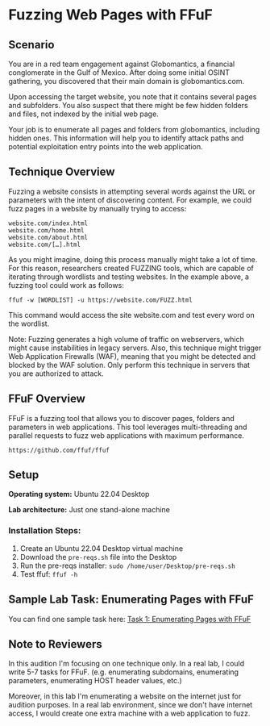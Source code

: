 # Fuzzing Web Pages with FFuF

## Scenario
You are in a red team engagement against Globomantics, a financial conglomerate in the Gulf of Mexico. After doing some initial OSINT gathering, you discovered that their main domain is globomantics.com. 

Upon accessing the target website, you note that it contains several pages and subfolders. You also suspect that there might be few hidden folders and files, not indexed by the initial web page.

Your job is to enumerate all pages and folders from globomantics, including hidden ones. This information will help you to identify attack paths and potential exploitation entry points into the web application. 

## Technique Overview
Fuzzing a website consists in attempting several words against the URL or parameters with the intent of discovering content. 
For example, we could fuzz pages in a website by manually trying to access:
```
website.com/index.html
website.com/home.html
website.com/about.html
website.com/[…].html
```

As you might imagine, doing this process manually might take a lot of time. For this reason, researchers created FUZZING tools, which are capable of iterating through wordlists and testing websites.
In the example above, a fuzzing tool could work as follows:
```
ffuf -w [WORDLIST] -u https://website.com/FUZZ.html
```

This command would access the site website.com and test every word on the wordlist.

Note: Fuzzing generates a high volume of traffic on webservers, which might cause instabilities in legacy servers. Also, this technique might trigger Web Application Firewalls (WAF), meaning that you might be detected and blocked by the WAF solution. Only perform this technique in servers that you are authorized to attack.

## FFuF Overview
FFuF is a fuzzing tool that allows you to discover pages, folders and parameters in web applications. This tool leverages multi-threading and parallel requests to fuzz web applications with maximum performance.
```
https://github.com/ffuf/ffuf
```

## Setup
**Operating system:** Ubuntu 22.04 Desktop

**Lab architecture:** Just one stand-alone machine



### Installation Steps:
1) Create an Ubuntu 22.04 Desktop virtual machine
3) Download the `pre-reqs.sh` file into the Desktop
2) Run the pre-reqs installer: `sudo /home/user/Desktop/pre-reqs.sh`
3) Test ffuf: `ffuf -h`


## Sample Lab Task: Enumerating Pages with FFuF

You can find one sample task here: [Task 1: Enumerating Pages with FFuF](task1.md)



## Note to Reviewers

In this audition I'm focusing on one technique only. In a real lab, I could write 5-7 tasks for FFuF. (e.g. enumerating subdomains, enumerating parameters, enumerating HOST header values, etc.)

Moreover, in this lab I'm enumerating a website on the internet just for audition purposes. In a real lab environment,  since we don't have internet access, I would create one extra machine with a web application to fuzz.
